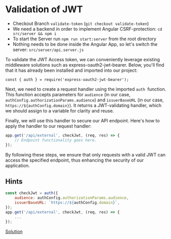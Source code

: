 # Validation of JWT

- Checkout Branch `validate-token` (`git checkout validate-token`)
- We need a backend in order to implement Angular CSRF-protection: `cd src/server && npm i`
- To start the Server run `npm run start:server` from the root directory
- Nothing needs to be done inside the Angular App, so let's switch the server: `src/server/api.server.js`

To validate the JWT Access token, we can conveniently leverage existing middleware solutions such as express-oauth2-jwt-bearer. Below, you'll find that it has already been installed and imported into our project:

`const { auth } = require('express-oauth2-jwt-bearer');`

Next, we need to create a request handler using the imported `auth `function. 
This function accepts parameters for `audience` (in our case, `authConfig.authorizationParams.audience`) and `issuerBaseURL` (in our case, `https://${authConfig.domain}`). It returns a JWT-validating handler, which we should assign to a variable for clarity and reuse.

Finally, we will use this handler to secure our API endpoint. Here's how to apply the handler to our request handler:

```JavaScript
app.get('/api/external', checkJwt, (req, res) => {
    // Endpoint functionality goes here.
});
```

By following these steps, we ensure that only requests with a valid JWT can access the specified endpoint, thus enhancing the security of our application.

## Hints

```JavaScript
const checkJwt = auth({
    audience: authConfig.authorizationParams.audience,
    issuerBaseURL: `https://${authConfig.domain}`,
});
app.get('/api/external', checkJwt, (req, res) => {
    ...
});
```

[Solution](https://github.com/martinakraus/angular-security/pull/new/validate-token-solution)
